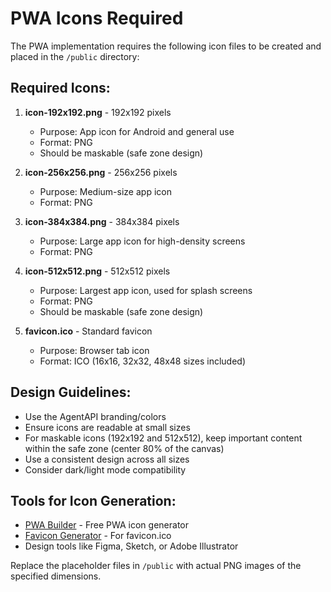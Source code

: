 # PWA Icons Required

The PWA implementation requires the following icon files to be created and placed in the `/public` directory:

## Required Icons:

1. **icon-192x192.png** - 192x192 pixels
   - Purpose: App icon for Android and general use
   - Format: PNG
   - Should be maskable (safe zone design)

2. **icon-256x256.png** - 256x256 pixels
   - Purpose: Medium-size app icon
   - Format: PNG

3. **icon-384x384.png** - 384x384 pixels
   - Purpose: Large app icon for high-density screens
   - Format: PNG

4. **icon-512x512.png** - 512x512 pixels
   - Purpose: Largest app icon, used for splash screens
   - Format: PNG
   - Should be maskable (safe zone design)

5. **favicon.ico** - Standard favicon
   - Purpose: Browser tab icon
   - Format: ICO (16x16, 32x32, 48x48 sizes included)

## Design Guidelines:

- Use the AgentAPI branding/colors
- Ensure icons are readable at small sizes
- For maskable icons (192x192 and 512x512), keep important content within the safe zone (center 80% of the canvas)
- Use a consistent design across all sizes
- Consider dark/light mode compatibility

## Tools for Icon Generation:

- [PWA Builder](https://www.pwabuilder.com/imageGenerator) - Free PWA icon generator
- [Favicon Generator](https://favicon.io/) - For favicon.ico
- Design tools like Figma, Sketch, or Adobe Illustrator

Replace the placeholder files in `/public` with actual PNG images of the specified dimensions.